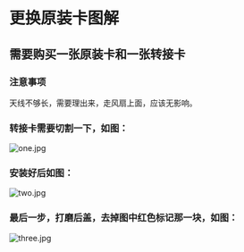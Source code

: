 # 更换原装卡图解
## 需要购买一张原装卡和一张转接卡
### 注意事项
天线不够长，需要理出来，走风扇上面，应该无影响。  
### 转接卡需要切割一下，如图：
![one.jpg](https://github.com/daggeryu/DELL-inspiron-5488/blob/master/network_card/装接卡.jpg "one.JPG")
### 安装好后如图：
![two.jpg](https://github.com/daggeryu/DELL-inspiron-5488/blob/master/network_card/安装后.jpg "two.jpg")
### 最后一步，打磨后盖，去掉图中红色标记那一块，如图：
![three.jpg](https://github.com/daggeryu/DELL-inspiron-5488/blob/master/network_card/后盖.jpg "three.jpg")

